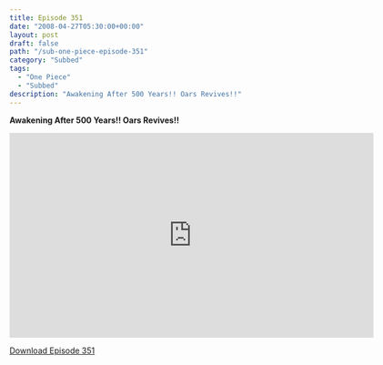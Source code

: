 ```yaml
---
title: Episode 351
date: "2008-04-27T05:30:00+00:00"
layout: post
draft: false
path: "/sub-one-piece-episode-351"
category: "Subbed"
tags:
  - "One Piece"
  - "Subbed"
description: "Awakening After 500 Years!! Oars Revives!!"
---
```


**Awakening After 500 Years!! Oars Revives!!**

<iframe width="640" height="360" src="https://www.rapidvideo.com/e/FXV0IMQA2Y" frameborder="0" marginwidth=0 marginheight=0 scrolling=no allowfullscreen></iframe>

<a href="http://ouo.io/qs/eCodkFEQ?s=https://rapidvid.to/d/https://www.rapidvideo.com/e/FXV0IMQA2Y">Download Episode 351</a>
